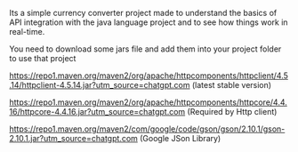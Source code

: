 Its a simple currency converter project made to understand the basics of API integration with the java language project and to see how things work in real-time.

You need to download some jars file and add them into your project folder to use that project

https://repo1.maven.org/maven2/org/apache/httpcomponents/httpclient/4.5.14/httpclient-4.5.14.jar?utm_source=chatgpt.com  (latest stable version)

https://repo1.maven.org/maven2/org/apache/httpcomponents/httpcore/4.4.16/httpcore-4.4.16.jar?utm_source=chatgpt.com   (Required by Http client)

https://repo1.maven.org/maven2/com/google/code/gson/gson/2.10.1/gson-2.10.1.jar?utm_source=chatgpt.com (Google JSon Library)
